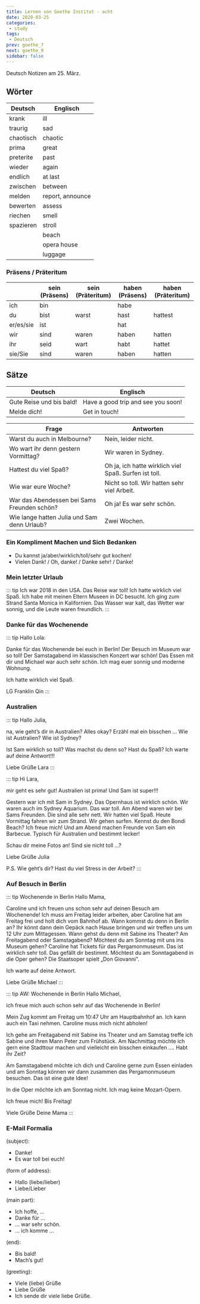 ```yaml
---
title: Lernen von Goethe Institut - acht
date: 2020-03-25
categories:
 - study
tags:
 - Deutsch
prev: goethe_7
next: goethe_9
sidebar: false
---
```


Deutsch Notizen am 25. März.

<!-- more -->

## Wörter

| Deutsch | Englisch |
| ------- | -------- |
| krank | ill |
| traurig | sad |
| chaotisch | chaotic |
| prima | great |
| preterite | past |
| wieder | again |
| endlich | at last |
| zwischen | between |
| melden | report, announce |
| bewerten | assess |
| riechen | smell |
| spazieren | stroll |
| <d type="er" text="Strand"/> | beach |
| <d type="as" text="Opernhaus"/> | opera house |
| <d type="as" text="Gepäck"/> | luggage |

### Präsens / Präteritum

|   | sein (Präsens) | sein (Präteritum) | haben (Präsens) | haben (Präteritum) |
| - | -------------- | ----------------- | --------- | ------------------ |
| ich | bin | <d type="impt" text="war"/> | habe | <d type="impt" text="hatte"/> |
| du | bist | warst | hast | hattest |
| er/es/sie | ist | <d type="impt" text="war"/> | hat | <d type="impt" text="hatte"/> |
| wir | sind | waren | haben | hatten |
| ihr | seid | wart | habt | hattet |
| sie/Sie | sind | waren | haben | hatten |

## Sätze

| Deutsch | Englisch |
| ------- | -------- |
| Gute Reise und bis bald! | Have a good trip and see you soon! |
| Melde dich! | Get in touch! |

| Frage | Antworten |
| ----- | --------- |
| Warst du auch in Melbourne? | Nein, leider nicht. |
| Wo wart ihr denn gestern Vormittag? | Wir waren in Sydney.
| Hattest du viel Spaß? | Oh ja, ich hatte wirklich viel Spaß. Surfen ist toll. |
| Wie war eure Woche? | Nicht so toll. Wir hatten sehr viel Arbeit. |
| War das Abendessen bei Sams Freunden schön? | Oh ja! Es war sehr schön. |
| Wie lange hatten Julia und Sam denn Urlaub? | Zwei Wochen. |

### Ein Kompliment Machen und Sich Bedanken

- Du kannst ja/aber/wirklich/toll/sehr gut kochen!
- Vielen Dank! / Oh, danke! / Danke sehr! / Danke!

### Mein letzter Urlaub

::: tip
Ich war 2018 in den USA. Das Reise war toll! Ich hatte wirklich viel Spaß. Ich habe mit meinen Eltern Museen in DC besucht. Ich ging zum Strand Santa Monica in Kalifornien. Das Wasser war kalt, das Wetter war sonnig, und die Leute waren freundlich.
:::

### Danke für das Wochenende

::: tip
Hallo Lola:

Danke für das Wochenende bei euch in Berlin! Der Besuch im Museum war so toll! Der Samstagabend im klassischen Konzert war schön! Das Essen mit dir und Michael war auch sehr schön. Ich mag euer sonnig und moderne Wohnung.

Ich hatte wirklich viel Spaß.

LG
Franklin Qin
:::

### Australien

::: tip
Hallo Julia,

na, wie geht’s dir in Australien? Alles okay? Erzähl mal ein bisschen ... Wie ist Australien? Wie ist Sydney?

Ist Sam wirklich so toll? Was machst du denn so? Hast du Spaß? Ich warte auf deine Antwort!!!

Liebe Grüße
Lara
:::

::: tip
Hi Lara,

mir geht es sehr gut! Australien ist prima! Und Sam ist super!!!

Gestern war ich mit Sam in Sydney. Das Opernhaus ist wirklich schön. Wir waren auch im Sydney Aquarium. Das war toll. Am Abend waren wir bei Sams Freunden. Die sind alle sehr nett. Wir hatten viel Spaß. Heute Vormittag fahren wir zum Strand. Wir gehen surfen. Kennst du den Bondi Beach? Ich freue mich! Und am Abend machen Freunde von Sam ein Barbecue. Typisch für Australien und bestimmt lecker!

Schau dir meine Fotos an! Sind sie nicht toll ...?

Liebe Grüße
Julia

P.S. Wie geht’s dir? Hast du viel Stress in der Arbeit?
:::

### Auf Besuch in Berlin

::: tip Wochenende in Berlin
Hallo Mama,

Caroline und ich freuen uns schon sehr auf deinen Besuch am Wochenende! Ich muss am Freitag leider arbeiten, aber Caroline hat am Freitag frei und holt dich vom Bahnhof ab. Wann kommst du denn in Berlin an? Ihr könnt dann dein Gepäck nach Hause bringen und wir treffen uns um 12 Uhr zum Mittagessen. Wann gehst du denn mit Sabine ins Theater? Am Freitagabend oder Samstagabend?
Möchtest du am Sonntag mit uns ins Museum gehen? Caroline hat Tickets für das Pergamonmuseum. Das ist wirklich sehr toll. Das gefällt dir bestimmt. Möchtest du am Sonntagabend in die Oper gehen? Die Staatsoper spielt „Don Giovanni".

Ich warte auf deine Antwort.

Liebe Grüße
Michael
:::

::: tip AW: Wochenende in Berlin
Hallo Michael,

ich freue mich auch schon sehr auf das Wochenende in Berlin!

Mein Zug kommt am Freitag um 10:47 Uhr am Hauptbahnhof an. Ich kann auch ein Taxi nehmen. Caroline muss mich nicht abholen!

Ich gehe am Freitagabend mit Sabine ins Theater und am Samstag treffe ich Sabine und ihren Mann Peter zum Frühstück. Am Nachmittag möchte ich gern eine Stadttour machen und vielleicht ein bisschen einkaufen .... Habt ihr Zeit?

Am Samstagabend möchte ich dich und Caroline gerne zum Essen einladen und am Sonntag können
wir dann zusammen das Pergamonmuseum besuchen. Das ist eine gute Idee!

In die Oper möchte ich am Sonntag nicht. Ich mag keine Mozart-Opern.

Ich freue mich! Bis Freitag!

Viele Grüße
Deine Mama
:::

### E-Mail Formalia

<d type="as" text="Betreff"/> (subject):

- Danke!
- Es war toll bei euch!

<d type="ie" text="Anrede"/> (form of address):

- Hallo (liebe/lieber)
- Liebe/Lieber

<d type="er" text="Hauptteil"/> (main part):

- Ich hoffe, ...
- Danke für ...
- … war sehr schön.
- ... ich komme ...

<d type="er" text="Schluss"/> (end):

- Bis bald!
- Mach’s gut!

<d type="er" text="Gruß"/> (greeting):

- Viele (liebe) Grüße
- Liebe Grüße
- Ich sende dir viele liebe Grüße.
